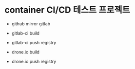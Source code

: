 # container CI/CD 테스트 프로젝트

- github mirror gitlab
- gitlab-ci build
- gitlab-ci push registry

- drone.io build
- drone.io push registry

